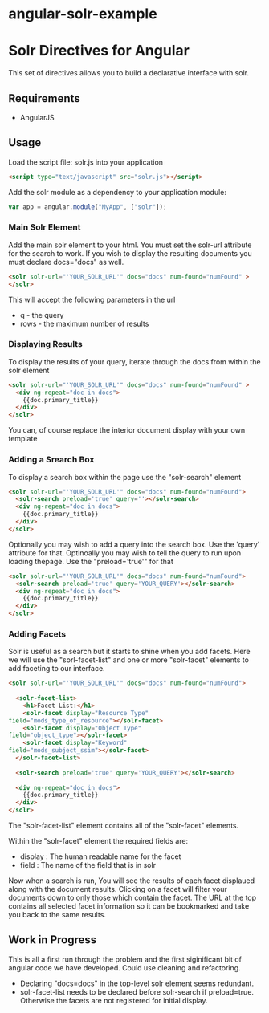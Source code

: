 angular-solr-example
====================

# Solr Directives for Angular

This set of directives allows you to build a declarative interface with
solr.

## Requirements

- AngularJS

## Usage

Load the script file: solr.js into your application
```html
<script type="text/javascript" src="solr.js"></script>
```

Add the solr module as a dependency to your application module:
```js
var app = angular.module("MyApp", ["solr"]);
```

### Main Solr Element

Add the main solr element to your html.  You must set the solr-url
attribute for the search to work.
If you wish to display the resulting documents you must declare
docs="docs" as well.  

```html
<solr solr-url="'YOUR_SOLR_URL'" docs="docs" num-found="numFound" >
</solr>
```

This will accept the following parameters in the url

- q - the query
- rows - the maximum number of results

### Displaying Results

To display the results of your query, iterate through the docs from
within the solr element

```html
<solr solr-url="'YOUR_SOLR_URL'" docs="docs" num-found="numFound" >
  <div ng-repeat="doc in docs">
    {{doc.primary_title}}
  </div>
</solr>
```

You can, of course replace the interior document display with your own
template

### Adding a Srearch Box

To display a search box within the page use the "solr-search" element

```html
<solr solr-url="'YOUR_SOLR_URL'" docs="docs" num-found="numFound">
  <solr-search preload='true' query=''></solr-search>
  <div ng-repeat="doc in docs">
    {{doc.primary_title}}
  </div>
</solr>
```
Optionally you may wish to add a query into the search box.  Use the
'query' attribute for that.
Optinoally you may wish to tell the query to run upon loading thepage.
Use the "preload='true'" for that

```html
<solr solr-url="'YOUR_SOLR_URL'" docs="docs" num-found="numFound">
  <solr-search preload='true' query='YOUR_QUERY'></solr-search>
  <div ng-repeat="doc in docs">
    {{doc.primary_title}}
  </div>
</solr>
```

### Adding Facets

Solr is useful as a search but it starts to shine when you add facets.
Here we will use the "sorl-facet-list" and one or more "solr-facet"
elements to add faceting to our interface.

```html
<solr solr-url="'YOUR_SOLR_URL'" docs="docs" num-found="numFound">
  
  <solr-facet-list>
    <h1>Facet List:</h1>
    <solr-facet display="Resource Type"
field="mods_type_of_resource"></solr-facet>
    <solr-facet display="Object Type"
field="object_type"></solr-facet>
    <solr-facet display="Keyword"
field="mods_subject_ssim"></solr-facet>
  </solr-facet-list>
              
  <solr-search preload='true' query='YOUR_QUERY'></solr-search>
  
  <div ng-repeat="doc in docs">
    {{doc.primary_title}}
  </div>
</solr>
```

The "solr-facet-list" element contains all of the "solr-facet"
elements.

Within the "solr-facet" element the required fields are:

- display : The human readable name for the facet
- field : The name of the field that is in solr

Now when a search is run, You will see the results of each facet
displaued along with the document results.
Clicking on a facet will filter your documents down to only those which
contain the facet.
The URL at the top contains all selected facet information so it can be
bookmarked and take you back to the same results.


## Work in Progress
This is all a first run through the problem and the first siginificant
bit of angular code we have developed.
Could use cleaning and refactoring.

- Declaring "docs=docs" in the top-level solr element seems redundant.
- solr-facet-list needs to be declared before solr-search if
  preload=true.  Otherwise the facets are not registered for initial
display.





